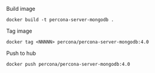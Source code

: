 
Build image

  `docker build -t percona-server-mongodb .`

Tag image
  
  `docker tag <NNNNN> percona/percona-server-mongodb:4.0`

Push to hub

  `docker push percona/percona-server-mongodb:4.0`
